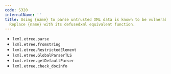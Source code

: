 ```yaml
---
code: S320
internalName: ''
title: Using {name} to parse untrusted XML data is known to be vulnerable to XML attacks.
  Replace {name} with its defusedxml equivalent function.
---
```


 * `lxml.etree.parse`
 * `lxml.etree.fromstring`
 * `lxml.etree.RestrictedElement`
 * `lxml.etree.GlobalParserTLS`
 * `lxml.etree.getDefaultParser`
 * `lxml.etree.check_docinfo`